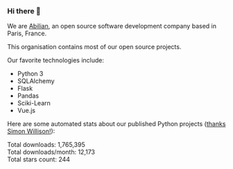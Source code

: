 ### Hi there 👋

We are [Abilian](https://abilian.com/), an open source software development company based in Paris, France.

This organisation contains most of our open source projects.

Our favorite technologies include:

- Python 3
- SQLAlchemy
- Flask
- Pandas
- Sciki-Learn
- Vue.js

Here are some automated stats about our published Python projects
([thanks Simon Willison!][sw-post]):

<!--marker-->
Total downloads: 1,765,395<br>
Total downloads/month: 12,173<br>
Total stars count: 244
<!--end-->

[sw-post]: https://simonwillison.net/2020/Jul/10/self-updating-profile-readme/